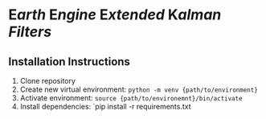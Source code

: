 # E*arth* E*ngine* E*xtended* K*alman Filters*

## Installation Instructions
1. Clone repository
1. Create new virtual environment: `python -m venv {path/to/environment}`
1. Activate environment: `source {path/to/environemnt}/bin/activate`
1. Install dependencies: `pip install -r requirements.txt
